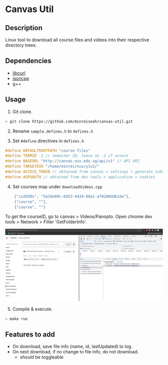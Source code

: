 # Canvas Util

## Description

Linux tool to download all course files and videos into their respective directory trees.

## Dependencies

- [libcurl](https://unix.stackexchange.com/questions/452515/how-to-install-libcurl)
- [jsoncpp](https://github.com/open-source-parsers/jsoncpp)
- g++

## Usage

1. Git clone.
```bash
> git clone https://github.com/minreiseah/canvas-util.git
```

2. Rename `sample.defines.h` to `defines.h`

3. Set `#define` directives in `defines.h`
```cpp
#define DEFAULTROOTPATH "course files"
#define TERMID -1 // semester ID; leave as -1 if unsure
#define BASEURL "http://canvas.nus.edu.sg/api/v1" // API URI
#define TARGETDIR "/home/minrei/nus/y1s2/"
#define ACCESS_TOKEN // obtained from canvas > settings > generate_token
#define ASPXAUTH // obtained from dev tools > application > cookies
```

4. Set courses map under `downloadVideos.cpp`
```cpp
    {"cs2030s", "5a3de09c-6d53-4434-80a1-af8200ddb1da"},
    {"course", ""},
    {"course", ""}
```
To get the courseID, go to canvas > Videos/Panopto. Open chrome dev tools > Network > Filter 'GetFolderInfo'.

![](getFolderInfo.png)


5. Compile & execute.
```bash
> make run
```

## Features to add

- On download, save file info (name, id, lastUpdated) to log.
- On next download, if no change to file info, do not download.
    - should be toggleable
